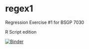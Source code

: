 # regex1
Regression Exercise #1 for BSGP 7030

R Script edition

[![Binder](https://mybinder.org/badge_logo.svg)](https://mybinder.org/v2/gh/IlvaIlska/RScript.git/HEAD)

